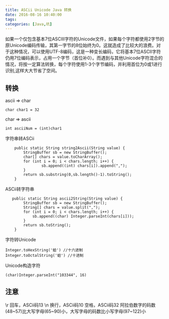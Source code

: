 ```yaml
---
title: ASCii Unicode Java 转换
date: 2016-08-16 10:40:00
tags: 
categories: [Java,坑]
---
```


如果一个仅包含基本7位ASCIII字符的Unicode文件，如果每个字符都使用2字节的原Unicode编码传输，其第一字节的8位始终为0。这就造成了比较大的浪费。对于这种情况，可以使用UTF-8编码，这是一种变长编码，它将基本7位ASCII字符仍用7位编码表示，占用一个字节（首位补0）。而遇到与其他Unicode字符混合的情况，将按一定算法转换，每个字符使用1-3个字节编码，并利用首位为0或1进行识别,这样大大节省了空间。

## 转换
ascii => char
```
char char1 = 32
```
char => ascii
```
int asciiNum = (int)char1
```
字符串转ASCii
```
    public static String string2Ascii(String value) {
        StringBuffer sb = new StringBuffer();
        char[] chars = value.toCharArray();
        for (int i = 0; i < chars.length; i++) {
                sb.append((int) chars[i]).append(",");
        }
        return sb.substring(0,sb.length()-1).toString();
    }
```
ASCii转字符串
```
   public static String ascii2String(String value) {
        StringBuffer sb = new StringBuffer();
        String[] chars = value.split(",");
        for (int i = 0; i < chars.length; i++) {
            sb.append((char) Integer.parseInt(chars[i]));
        }
        return sb.toString();
    }
```
字符转Unicode
```
Integer.toHexString('蛤') //十六进制
Integer.toOctalString('蛤') //十进制
```
Unicode构造字符
```
(char)Integer.parseInt("103344", 16)
```
## 注意
\r 回车，ASCii码13
\n 换行，ASCii码10
   空格，ASCii码32
阿拉伯数字的码数(48~57)比大写字母(65~90)小，大写字母的码数比小写字母(97~122)小

